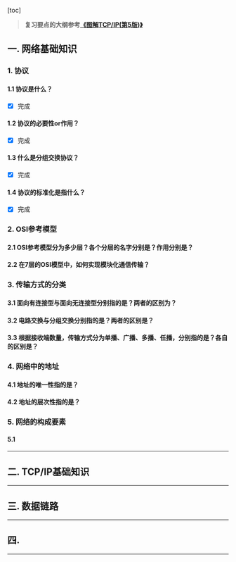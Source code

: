 [toc]

> **复习要点的大纲参考[《图解TCP/IP(第5版)》](
https://book.douban.com/subject/24737674/)**


## 一. 网络基础知识

### 1. 协议
#### 1.1 协议是什么？
- [x] 完成
#### 1.2 协议的必要性or作用？
- [x] 完成
#### 1.3 什么是分组交换协议？
- [x] 完成
#### 1.4 协议的标准化是指什么？
- [x] 完成


### 2. OSI参考模型
#### 2.1 OSI参考模型分为多少层？各个分层的名字分别是？作用分别是？

#### 2.2 在7层的OSI模型中，如何实现模块化通信传输？

### 3. 传输方式的分类
#### 3.1 面向有连接型与面向无连接型分别指的是？两者的区别为？
#### 3.2 电路交换与分组交换分别指的是？两者的区别是？
#### 3.3 根据接收端数量，传输方式分为单播、广播、多播、任播，分别指的是？各自的区别是？

### 4. 网络中的地址
#### 4.1 地址的唯一性指的是？
#### 4.2 地址的层次性指的是？

### 5. 网络的构成要素
#### 5.1  

***
## 二. TCP/IP基础知识

***
## 三. 数据链路

***
## 四.

***
